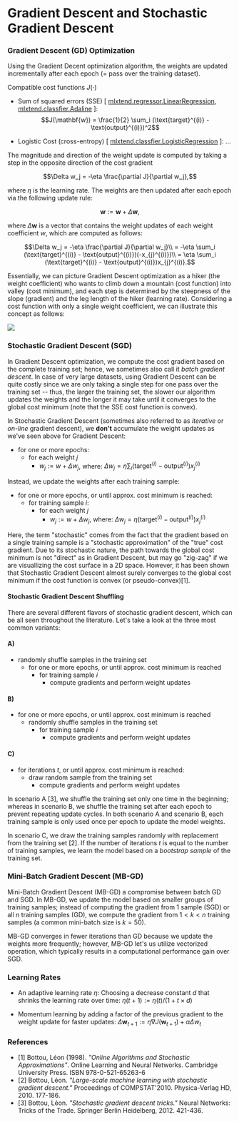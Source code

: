 # Gradient Descent and Stochastic Gradient Descent

### Gradient Descent (GD) Optimization

Using the Gradient Decent optimization algorithm, the weights are updated incrementally after each epoch (= pass over the training dataset).

Compatible cost functions $J(\cdot)$

- Sum of squared errors (SSE) [ [mlxtend.regressor.LinearRegression](../regressor/LinearRegression.md), [mlxtend.classfier.Adaline](../classifier/Adaline.md) ]:
$$J(\mathbf{w}) = \frac{1}{2} \sum_i (\text{target}^{(i)} - \text{output}^{(i)})^2$$


- Logistic Cost (cross-entropy) [ [mlxtend.classfier.LogisticRegression](../classifier/LogisticRegression.md) ]:
...


The magnitude and direction of the weight update is computed by taking a step in the opposite direction of the cost gradient

$$\Delta w_j = -\eta \frac{\partial J}{\partial w_j},$$

where $\eta$ is the learning rate. The weights are then updated after each epoch via the following update rule:

$$\mathbf{w} := \mathbf{w} + \Delta\mathbf{w},$$

where $\Delta\mathbf{w}$ is a vector that contains the weight updates of each weight coefficient ${w}$, which are computed as follows:

$$\Delta w_j = -\eta \frac{\partial J}{\partial w_j}\\
= -\eta \sum_i (\text{target}^{(i)} - \text{output}^{(i)})(-x_{j}^{(i)})\\
= \eta \sum_i (\text{target}^{(i)} - \text{output}^{(i)})x_{j}^{(i)}.$$

Essentially, we can picture Gradient Descent optimization as a hiker (the weight coefficient) who wants to climb down a mountain (cost function) into valley (cost minimum), and each step is determined by the steepness of the slope (gradient) and the leg length of the hiker (learning rate). Considering a cost function with only a single weight coefficient, we can illustrate this concept as follows:

![](./gradient-optimization_files/ball.png)

### Stochastic Gradient Descent (SGD) 

In Gradient Descent optimization, we compute the cost gradient based on the complete training set; hence, we sometimes also call it *batch gradient descent*. In case of very large datasets, using Gradient Descent can be quite costly since we are only taking a single step for one pass over the training set -- thus, the larger the training set, the slower our algorithm updates the weights and the longer it may take until it converges to the global cost minimum (note that the SSE cost function is convex).


In Stochastic Gradient Descent (sometimes also referred to as *iterative* or *on-line* gradient descent), we **don't** accumulate the weight updates as we've seen above for Gradient Descent:

- for one or more epochs:
    - for each weight $j$
        - $w_j := w + \Delta w_j$,   where:   $\Delta w_j= \eta \sum_i (\text{target}^{(i)} - \text{output}^{(i)})x_{j}^{(i)}$

Instead, we update the weights after each training sample:
    
- for one or more epochs, or until approx. cost minimum is reached:
    - for training sample $i$:
        - for each weight $j$
            - $w_j := w + \Delta w_j$,   where:   $\Delta w_j= \eta (\text{target}^{(i)} - \text{output}^{(i)})x_{j}^{(i)}$

Here, the term "stochastic" comes from the fact that the gradient based on a single training sample is a "stochastic approximation" of the "true" cost gradient. Due to its stochastic nature, the path towards the global cost minimum is not "direct" as in Gradient Descent, but may go "zig-zag" if we are visuallizing the cost surface in a 2D space. However, it has been shown that Stochastic Gradient Descent almost surely converges to the global cost minimum if the cost function is convex (or pseudo-convex)[1].

#### Stochastic Gradient Descent Shuffling

There are several different flavors of stochastic gradient descent, which can be all seen throughout the literature. Let's take a look at the three most common variants:

#### A)

- randomly shuffle samples in the training set
    - for one or more epochs, or until approx. cost minimum is reached
        - for training sample *i*
            - compute gradients and perform weight updates
            
#### B)

- for one or more epochs, or until approx. cost minimum is reached
    - randomly shuffle samples in the training set
        - for training sample *i*
            - compute gradients and perform weight updates
            
#### C)

- for iterations *t*, or until approx. cost minimum is reached:
    - draw random sample from the training set
        - compute gradients and perform weight updates

In scenario A [3], we shuffle the training set only one time in the beginning; whereas in scenario B, we shuffle the training set after each epoch to prevent repeating update cycles. In both scenario A and scenario B, each training sample is only used once per epoch to update the model weights.


In scenario C, we draw the training samples randomly with replacement from the training set [2]. If the number of iterations *t* is equal to the number of training samples, we learn the model based on a *bootstrap sample* of the training set.

### Mini-Batch Gradient Descent (MB-GD)

Mini-Batch Gradient Descent (MB-GD) a compromise between batch GD and SGD. In MB-GD, we update the model based on smaller groups of training samples; instead of computing the gradient from 1 sample (SGD) or all *n* training samples (GD), we compute the gradient from $1 < k < n$ training samples (a common mini-batch size is $k=50$).

MB-GD converges in fewer iterations than GD because we update the weights more frequently; however, MB-GD let's us utilize vectorized operation, which typically results in a computational performance gain over SGD.

### Learning Rates

- An adaptive learning rate $\eta$: Choosing a decrease constant *d* that shrinks the learning rate over time:  $\eta(t+1) := \eta(t) / (1 + t \times d)$


- Momentum learning by adding a factor of the previous gradient to the weight update for faster updates: $\Delta \mathbf{w}_{t+1} := \eta \nabla J(\mathbf{w}_{t+1}) + \alpha \Delta {w}_{t}$

### References

- [1] Bottou, Léon (1998). *"Online Algorithms and Stochastic Approximations"*. Online Learning and Neural Networks. Cambridge University Press. ISBN 978-0-521-65263-6
- [2] Bottou, Léon. *"Large-scale machine learning with stochastic gradient descent."* Proceedings of COMPSTAT'2010. Physica-Verlag HD, 2010. 177-186.
- [3] Bottou, Léon. *"Stochastic gradient descent tricks."* Neural Networks: Tricks of the Trade. Springer Berlin Heidelberg, 2012. 421-436.
